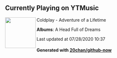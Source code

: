 ## Currently Playing on YTMusic

[<img align="left" width="100" src="https://lh3.googleusercontent.com/xe9bE6n-eibnXPIlc-UEemlqsMMcz-S100IjrclFeaKrw1ATP9rbPrNy9jLA1zA02Zc-3YAFROuNEFKA">](https://music.youtube.com/channel/UCIaFw5VBEK8qaW6nRpx_qnw)

Coldplay - Adventure of a Lifetime

**Albums**: A Head Full of Dreams

Last updated at 07/28/2020 10:37

#### Generated with [20chan/github-now](https://github.com/20chan/github-now)


<!--
**20chan/20chan** is a ✨ _special_ ✨ repository because its `README.md` (this file) appears on your GitHub profile.

Here are some ideas to get you started:

- 🔭 I’m currently working on ...
- 🌱 I’m currently learning ...
- 👯 I’m looking to collaborate on ...
- 🤔 I’m looking for help with ...
- 💬 Ask me about ...
- 📫 How to reach me: ...
- 😄 Pronouns: ...
- ⚡ Fun fact: ...
-->
